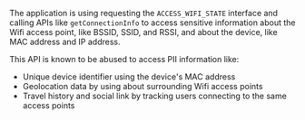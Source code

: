 The application is using requesting the `ACCESS_WIFI_STATE` interface and calling APIs like `getConnectionInfo` to
access sensitive information about the Wifi access point, like BSSID, SSID, and RSSI, and about the device, like MAC
address and IP address.

This API is known to be abused to access PII information like:

* Unique device identifier using the device's MAC address
* Geolocation data by using about surrounding Wifi access points
* Travel history and social link by tracking users connecting to the same access points